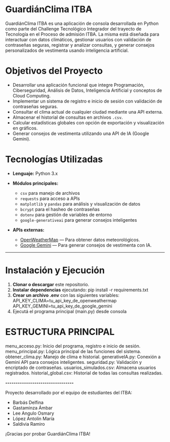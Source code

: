 # GuardiánClima ITBA

GuardiánClima ITBA es una aplicación de consola desarrollada en Python como parte del Challenge Tecnológico Integrador del trayecto de Tecnología en el Proceso de admisión ITBA. La misma está diseñada para interactuar con datos climáticos, gestionar usuarios con validación de contraseñas seguras, registrar y analizar consultas, y generar consejos personalizados de vestimenta usando inteligencia artificial.

# Objetivos del Proyecto

- Desarrollar una aplicación funcional que integre Programación, Ciberseguridad, Análisis de Datos, Inteligencia Artificial y conceptos de Cloud Computing.
- Implementar un sistema de registro e inicio de sesión con validación de contraseñas seguras.
- Consultar el clima actual de cualquier ciudad mediante una API externa.
- Almacenar el historial de consultas en archivos `.csv`.
- Calcular estadísticas globales con opción de exportación y visualización en gráficos.
- Generar consejos de vestimenta utilizando una API de IA (Google Gemini).

# Tecnologías Utilizadas

- **Lenguaje:** Python 3.x
- **Módulos principales:**
  - `csv` para manejo de archivos
  - `requests` para acceso a APIs
  - `matplotlib` y `pandas` para análisis y visualización de datos
  - `bcrypt` para el hasheo de contraseñas
  - `dotenv` para gestión de variables de entorno
  - `google-generativeai` para generar consejos inteligentes

- **APIs externas:**
  - [OpenWeatherMap](https://openweathermap.org/) — Para obtener datos meteorológicos.
  - [Google Gemini](https://aistudio.google.com/) — Para generar consejos de vestimenta con IA.

-----------------------------------

# Instalación y Ejecución

1. **Clonar o descargar** este repositorio.
2. **Instalar dependencias** ejecutando:
   pip install -r requirements.txt
3. **Crear un archivo .env** con las siguientes variables:
API_KEY_CLIMA=tu_api_key_de_openweathermap
API_KEY_GEMINI=tu_api_key_de_google_gemini
4. Ejecutá el programa principal (main.py) desde consola

# ESTRUCTURA PRINCIPAL
menu_acceso.py: Inicio del programa, registro e inicio de sesión.
menu_principal.py: Lógica principal de las funciones del sistema.
obtener_clima.py: Manejo de clima e historial.
generativeIA.py: Conexión a Gemini API para consejos inteligentes.
seguridad.py: Validación y encriptado de contraseñas.
usuarios_simulados.csv: Almacena usuarios registrados.
historial_global.csv: Historial de todas las consultas realizadas.

**---------------------------------**

Proyecto desarrollado por el equipo de estudiantes del ITBA:
- Barbás Delfina
- Gastaminza Ámbar
- Lee Angulo Osmary
- López Antolin María
- Saldivia Ramiro

¡Gracias por probar GuardiánClima ITBA! 